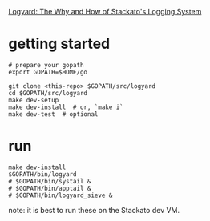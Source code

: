 [Logyard: The Why and How of Stackato's Logging System](http://www.activestate.com/blog/2013/04/logyard-why-and-how-stackatos-logging-system)

# getting started

```
# prepare your gopath
export GOPATH=$HOME/go

git clone <this-repo> $GOPATH/src/logyard
cd $GOPATH/src/logyard
make dev-setup 
make dev-install  # or, `make i`
make dev-test  # optional
```

# run

```
make dev-install
$GOPATH/bin/logyard
# $GOPATH/bin/systail &
# $GOPATH/bin/apptail &
# $GOPATH/bin/logyard_sieve &
```

note: it is best to run these on the Stackato dev VM.

